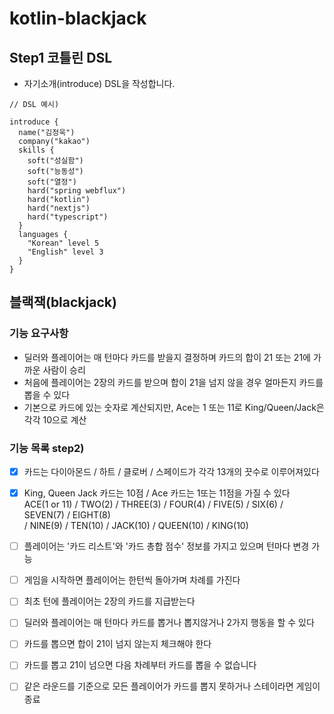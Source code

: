 # kotlin-blackjack

## Step1 코틀린 DSL

- 자기소개(introduce) DSL을 작성합니다.
```
// DSL 예시)

introduce {
  name("김정욱")
  company("kakao")
  skills {
    soft("성실함")
    soft("능동성")
    soft("열정")
    hard("spring webflux")
    hard("kotlin")
    hard("nextjs")
    hard("typescript")
  }
  languages {
    "Korean" level 5
    "English" level 3
  }
}
```


## 블랙잭(blackjack)

### 기능 요구사항
 - 딜러와 플레이어는 매 턴마다 카드를 받을지 결정하며 카드의 합이 21 또는 21에 가까운 사람이 승리
 - 처음에 플레이어는 2장의 카드를 받으며 합이 21을 넘지 않을 경우 얼마든지 카드를 뽑을 수 있다
 - 기본으로 카드에 있는 숫자로 계산되지만, Ace는 1 또는 11로 King/Queen/Jack은 각각 10으로 계산


### 기능 목록 step2)
 - [x] 카드는 다이아몬드 / 하트 / 클로버 / 스페이드가 각각 13개의 끗수로 이루어져있다
 - [x] King, Queen Jack 카드는 10점 / Ace 카드는 1또는 11점을 가질 수 있다 <br />
    ACE(1 or 11) / TWO(2) / THREE(3) / FOUR(4) / FIVE(5) / SIX(6) / SEVEN(7) / EIGHT(8) <br /> 
    / NINE(9) / TEN(10) / JACK(10) / QUEEN(10) / KING(10)

 - [ ] 플레이어는 '카드 리스트'와 '카드 총합 점수' 정보를 가지고 있으며 턴마다 변경 가능
 - [ ] 게임을 시작하면 플레이어는 한턴씩 돌아가며 차례를 가진다
 - [ ] 최초 턴에 플레이어는 2장의 카드를 지급받는다
 - [ ] 딜러와 플레이어는 매 턴마다 카드를 뽑거나 뽑지않거나 2가지 행동을 할 수 있다
 - [ ] 카드를 뽑으면 합이 21이 넘지 않는지 체크해야 한다
 - [ ] 카드를 뽑고 21이 넘으면 다음 차례부터 카드를 뽑을 수 없습니다
 - [ ] 같은 라운드를 기준으로 모든 플레이어가 카드를 뽑지 못하거나 스테이라면 게임이 종료




